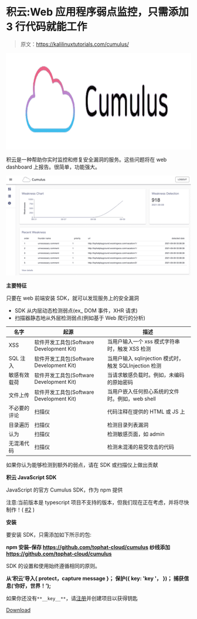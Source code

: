 # 积云:Web 应用程序弱点监控，只需添加 3 行代码就能工作

> 原文：<https://kalilinuxtutorials.com/cumulus/>

[![](img//f91c4378d02f9f3ce99faf09be99eeac.png)](https://blogger.googleusercontent.com/img/a/AVvXsEj30Mh8RBVHhefwm4icubzdxl7FUH5exuRrwBAgg0Gz6tZbW7AsUjUs4BnmfTjAJQZa-EI6_XqW2wsQjuTRvxNOL7YDictSmvBT7NeQTuSRwVaJ6pin9v-MRSZDxgk_why-IAVPWDfAaiW3qwhkNfJXC901TxrAbfG-3oL4APcGrFhstB1f8wsNdt6h=s728)

积云是一种帮助你实时监控和修复安全漏洞的服务。这些问题将在 web dashboard 上报告。很简单，功能强大。

![](img//8d6fa479aceaae8d8420ca852f86b927.png)

**主要特征**

只要在 web 前端安装 SDK，就可以发现服务上的安全漏洞

*   SDK 从内层动态检测弱点(ex_ DOM 事件，XHR 请求)
*   扫描器静态地从外层检测弱点(例如基于 Web 爬行的分析)

| 名字 | 起源 | 描述 |
| --- | --- | --- |
| XSS | 软件开发工具包(Software Development Kit) | 当用户输入一个 xss 模式字符串时，触发 XSS 检测 |
| SQL 注入 | 软件开发工具包(Software Development Kit) | 当用户输入 sqlinjection 模式时，触发 SQLInjection 检测 |
| 敏感有效载荷 | 软件开发工具包(Software Development Kit) | 当请求敏感负载时。例如，未编码的原始密码 |
| 文件上传 | 软件开发工具包(Software Development Kit) | 当用户嵌入任何担心系统的文件时。例如，web shell |
| 不必要的评论 | 扫描仪 | 代码注释在提供的 HTML 或 JS 上 |
| 目录遍历 | 扫描仪 | 检测目录列表漏洞 |
| 认为 | 扫描仪 | 检测敏感页面，如 admin |
| 无混淆代码 | 扫描仪 | 检测未混淆的易受攻击的代码 |

如果你认为能够检测到额外的弱点，请在 SDK 或扫描仪上做出贡献

**积云 JavaScript SDK**

JavaScript 的官方 Cumulus SDK，作为 npm 提供

注意:当前版本是 typescript 项目不支持的版本，但我们现在正在考虑，并将尽快制作！( [#2](https://github.com/tophat-cloud/cumulus/issues/2) )

**安装**

要安装 SDK，只需添加如下所示的包:

**npm 安装–保存 https://github.com/tophat-cloud/cumulus
纱线添加 https://github.com/tophat-cloud/cumulus**

SDK 的设置和使用始终遵循相同的原则。

**从‘积云’导入{ protect，capture message }；
保护({
key: 'key '，
})；
捕获信息(‘你好，世界！’);**

如果你还没有`**__key__**`，请[注册](https://cumulus.tophat.cloud/signup)并创建项目以获得钥匙

[Download](https://github.com/tophat-cloud/cumulus)